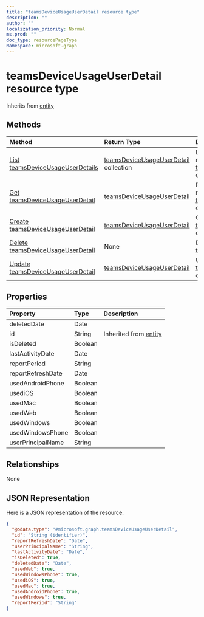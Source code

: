 ```yaml
---
title: "teamsDeviceUsageUserDetail resource type"
description: ""
author: ""
localization_priority: Normal
ms.prod: ""
doc_type: resourcePageType
Namespace: microsoft.graph
---
```



# teamsDeviceUsageUserDetail resource type




Inherits from [entity](../resources/entity.md)

## Methods
|Method|Return Type|Description|
|:---|:---|:---|
|[List teamsDeviceUsageUserDetails](../api/teamsdeviceusageuserdetail-list.md)|[teamsDeviceUsageUserDetail](../resources/teamsDeviceUsageUserDetail.md) collection|List properties and relationships of the [teamsDeviceUsageUserDetail](../resources/teamsdeviceusageuserdetail.md) objects.|
|[Get teamsDeviceUsageUserDetail](../api/teamsdeviceusageuserdetail-get.md)|[teamsDeviceUsageUserDetail](../resources/teamsDeviceUsageUserDetail.md)|Read properties and relationships of the [teamsDeviceUsageUserDetail](../resources/teamsdeviceusageuserdetail.md) object.|
|[Create teamsDeviceUsageUserDetail](../api/teamsdeviceusageuserdetail-create.md)|[teamsDeviceUsageUserDetail](../resources/teamsDeviceUsageUserDetail.md)|Create a new [teamsDeviceUsageUserDetail](../resources/teamsdeviceusageuserdetail.md) object.|
|[Delete teamsDeviceUsageUserDetail](../api/teamsdeviceusageuserdetail-delete.md)|None|Deletes a [teamsDeviceUsageUserDetail](../resources/teamsdeviceusageuserdetail.md).|
|[Update teamsDeviceUsageUserDetail](../api/teamsdeviceusageuserdetail-update.md)|[teamsDeviceUsageUserDetail](../resources/teamsDeviceUsageUserDetail.md)|Update the properties of a [teamsDeviceUsageUserDetail](../resources/teamsdeviceusageuserdetail.md) object.|

## Properties
|Property|Type|Description|
|:---|:---|:---|
|deletedDate|Date||
|id|String| Inherited from [entity](../resources/entity.md)|
|isDeleted|Boolean||
|lastActivityDate|Date||
|reportPeriod|String||
|reportRefreshDate|Date||
|usedAndroidPhone|Boolean||
|usediOS|Boolean||
|usedMac|Boolean||
|usedWeb|Boolean||
|usedWindows|Boolean||
|usedWindowsPhone|Boolean||
|userPrincipalName|String||

## Relationships
None

## JSON Representation
Here is a JSON representation of the resource.
<!-- {
  "blockType": "resource",
  "keyProperty": "id",
  "@odata.type": "microsoft.graph.teamsDeviceUsageUserDetail",
  "baseType": "microsoft.graph.entity",
  "openType": false
}
-->
``` json
{
  "@odata.type": "#microsoft.graph.teamsDeviceUsageUserDetail",
  "id": "String (identifier)",
  "reportRefreshDate": "Date",
  "userPrincipalName": "String",
  "lastActivityDate": "Date",
  "isDeleted": true,
  "deletedDate": "Date",
  "usedWeb": true,
  "usedWindowsPhone": true,
  "usediOS": true,
  "usedMac": true,
  "usedAndroidPhone": true,
  "usedWindows": true,
  "reportPeriod": "String"
}
```

